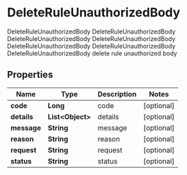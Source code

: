 

# DeleteRuleUnauthorizedBody

DeleteRuleUnauthorizedBody DeleteRuleUnauthorizedBody DeleteRuleUnauthorizedBody DeleteRuleUnauthorizedBody DeleteRuleUnauthorizedBody DeleteRuleUnauthorizedBody DeleteRuleUnauthorizedBody delete rule unauthorized body

## Properties

Name | Type | Description | Notes
------------ | ------------- | ------------- | -------------
**code** | **Long** | code |  [optional]
**details** | **List&lt;Object&gt;** | details |  [optional]
**message** | **String** | message |  [optional]
**reason** | **String** | reason |  [optional]
**request** | **String** | request |  [optional]
**status** | **String** | status |  [optional]



